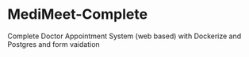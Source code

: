 # MediMeet-Complete
Complete Doctor Appointment System (web based) with Dockerize and Postgres and form vaidation
